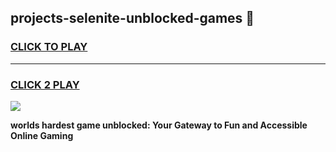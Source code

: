 
## projects-selenite-unblocked-games 👋
<h3>
<a href="https://premium.freeplayer.one?title=projects-selenite-unblocked-games&ref=14F">CLICK TO PLAY</a></h3>
<hr>

<h3>
<a href="https://premium.freeplayer.one?title=projects-selenite-unblocked-games&ref=14F">CLICK 2 PLAY</a>
  
</h3>

<a href="https://premium.freeplayer.one?title=projects-selenite-unblocked-games&ref=12F/"><img src="https://clearcache.store/games.png"></a>


**worlds hardest game unblocked: Your Gateway to Fun and Accessible Online Gaming**

